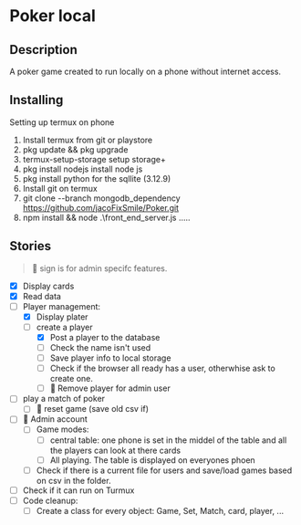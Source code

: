 # Poker local
## Description
A poker game created to run locally on a phone without internet access. 
## Installing
Setting up termux on phone
1. Install termux from git or playstore
2. pkg update && pkg upgrade
3. termux-setup-storage setup storage+
4. pkg install nodejs install node js
5. pkg install python for the sqllite (3.12.9)
6. Install git on termux
7. git clone --branch mongodb_dependency https://github.com/jacoFixSmile/Poker.git
8. npm install && node  .\front_end_server.js
.....
## Stories
> 👑 sign is for admin specifc features. 
- [X] Display cards
- [X] Read data 
- [ ] Player management:
    - [X] Display plater
    - [ ] create a player 
        - [X] Post a player to the database
        - [ ] Check the name isn't used
        - [ ] Save player info to local storage
        - [ ] Check if the browser all ready has a user, otherwhise ask to create one.
        - [ ] 👑 Remove player for admin user
- [ ] play a match of poker
    - [ ] 👑 reset game (save old csv if)
- [ ] 👑 Admin account
    - [ ] Game modes:
        - [ ] central table: one phone is set in the middel of the table and all the players can look at there cards
        - [ ] All playing. The table is displayed on everyones phoen
    - [ ] Check if there is a current file for users and save/load games based on csv in the folder.
- [ ] Check if it can run on Turmux  
- [ ] Code cleanup: 
    - [ ] Create a class for every object: Game, Set, Match, card, player, ... 
<!-- 

> [!NOTE]
> Useful information that users should know, even when skimming content.

> [!TIP]
> Helpful advice for doing things better or more easily.

> [!IMPORTANT]
> Key information users need to know to achieve their goal.

> [!WARNING]
> Urgent info that needs immediate user attention to avoid problems.

> [!CAUTION]
> Advises about risks or negative outcomes of certain actions.
-->